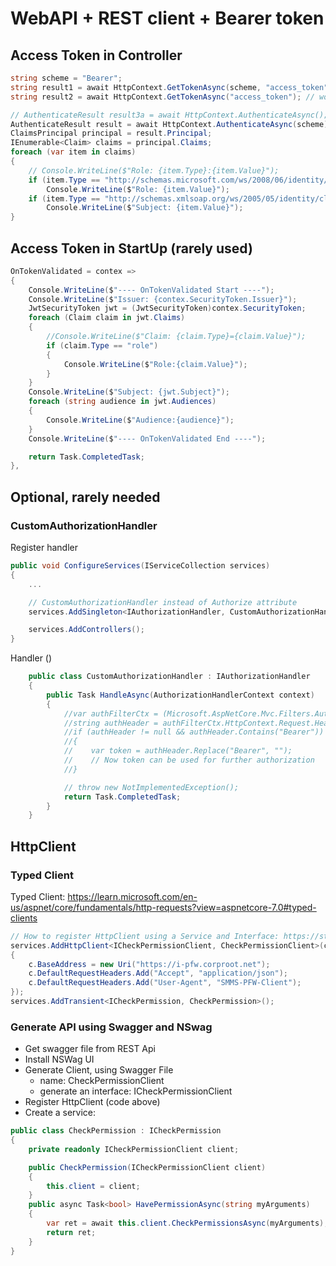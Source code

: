 # WebAPI + REST client + Bearer token

## Access Token in Controller

```c#
string scheme = "Bearer";
string result1 = await HttpContext.GetTokenAsync(scheme, "access_token"); // works, but it is just the token as string
string result2 = await HttpContext.GetTokenAsync("access_token"); // works, but it is just the token as string

// AuthenticateResult result3a = await HttpContext.AuthenticateAsync(); // works also
AuthenticateResult result = await HttpContext.AuthenticateAsync(scheme);
ClaimsPrincipal principal = result.Principal;
IEnumerable<Claim> claims = principal.Claims;
foreach (var item in claims)
{
    // Console.WriteLine($"Role: {item.Type}:{item.Value}");
    if (item.Type == "http://schemas.microsoft.com/ws/2008/06/identity/claims/role" || item.Type == "role")
        Console.WriteLine($"Role: {item.Value}");
    if (item.Type == "http://schemas.xmlsoap.org/ws/2005/05/identity/claims/nameidentifier" || item.Type == "sub")
        Console.WriteLine($"Subject: {item.Value}");
}

```

## Access Token in StartUp (rarely used)

```c#
OnTokenValidated = contex =>
{
    Console.WriteLine($"---- OnTokenValidated Start ----");
    Console.WriteLine($"Issuer: {contex.SecurityToken.Issuer}");
    JwtSecurityToken jwt = (JwtSecurityToken)contex.SecurityToken;
    foreach (Claim claim in jwt.Claims)
    {
        //Console.WriteLine($"Claim: {claim.Type}={claim.Value}");
        if (claim.Type == "role")
        {
            Console.WriteLine($"Role:{claim.Value}");
        }
    }
    Console.WriteLine($"Subject: {jwt.Subject}");
    foreach (string audience in jwt.Audiences)
    {
        Console.WriteLine($"Audience:{audience}");
    }
    Console.WriteLine($"---- OnTokenValidated End ----");

    return Task.CompletedTask;
},
```

## Optional, rarely needed

### CustomAuthorizationHandler
Register handler

```c#
public void ConfigureServices(IServiceCollection services)
{
    ...

    // CustomAuthorizationHandler instead of Authorize attribute
    services.AddSingleton<IAuthorizationHandler, CustomAuthorizationHandler>();

    services.AddControllers();
}
```

Handler ()

```c#
    public class CustomAuthorizationHandler : IAuthorizationHandler
    {
        public Task HandleAsync(AuthorizationHandlerContext context)
        {
            //var authFilterCtx = (Microsoft.AspNetCore.Mvc.Filters.AuthorizationFilterContext)context.Resource; // todo: cast not working...
            //string authHeader = authFilterCtx.HttpContext.Request.Headers["Authorization"];
            //if (authHeader != null && authHeader.Contains("Bearer"))
            //{
            //    var token = authHeader.Replace("Bearer", "");
            //    // Now token can be used for further authorization
            //}

            // throw new NotImplementedException();
            return Task.CompletedTask;
        }
    }
```

## HttpClient

### Typed Client

Typed Client: <https://learn.microsoft.com/en-us/aspnet/core/fundamentals/http-requests?view=aspnetcore-7.0#typed-clients>

```c#
// How to register HttpClient using a Service and Interface: https://stackoverflow.com/questions/56091875/ihttpclientfactory-in-asp-net-core-typed-clients
services.AddHttpClient<ICheckPermissionClient, CheckPermissionClient>(c =>
{
    c.BaseAddress = new Uri("https://i-pfw.corproot.net");
    c.DefaultRequestHeaders.Add("Accept", "application/json");
    c.DefaultRequestHeaders.Add("User-Agent", "SMMS-PFW-Client");
});
services.AddTransient<ICheckPermission, CheckPermission>();
```

### Generate API using Swagger and NSwag

- Get swagger file from REST Api
- Install NSWag UI
- Generate Client, using Swagger File
    - name: CheckPermissionClient
    - generate an interface: ICheckPermissionClient
- Register HttpClient (code above)
- Create a service:

```c#
public class CheckPermission : ICheckPermission
{
    private readonly ICheckPermissionClient client;

    public CheckPermission(ICheckPermissionClient client)
    {
        this.client = client;
    }
    public async Task<bool> HavePermissionAsync(string myArguments)
    {
        var ret = await this.client.CheckPermissionsAsync(myArguments);
        return ret;
    }
}
```

